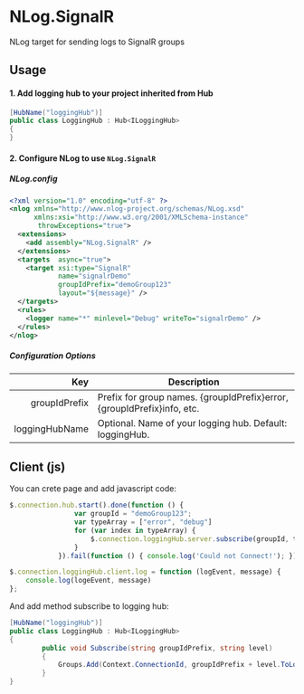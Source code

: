 NLog.SignalR
==========
NLog target for sending logs to SignalR groups

## Usage
#### 1. Add logging hub to your project inherited from Hub<ILoggingHub>

```csharp
[HubName("loggingHub")]
public class LoggingHub : Hub<ILoggingHub>
{
}
```

#### 2. Configure NLog to use `NLog.SignalR`

##### NLog.config

```xml
<?xml version="1.0" encoding="utf-8" ?>
<nlog xmlns="http://www.nlog-project.org/schemas/NLog.xsd"
      xmlns:xsi="http://www.w3.org/2001/XMLSchema-instance"
       throwExceptions="true">
  <extensions>
    <add assembly="NLog.SignalR" />
  </extensions>
  <targets  async="true">
	<target xsi:type="SignalR"
            name="signalrDemo"
            groupIdPrefix="demoGroup123"
            layout="${message}" />
  </targets>
  <rules>
    <logger name="*" minlevel="Debug" writeTo="signalrDemo" />
  </rules>
</nlog>
```

##### Configuration Options

Key        | Description
----------:| -----------
groupIdPrefix   | Prefix for group names. {groupIdPrefix}error, {groupIdPrefix}info, etc.
loggingHubName | Optional. Name of your logging hub. Default: loggingHub.


## Client (js)

You can crete page and add javascript code:
```javascript
$.connection.hub.start().done(function () {
                var groupId = "demoGroup123";
                var typeArray = ["error", "debug"]
                for (var index in typeArray) {
                    $.connection.loggingHub.server.subscribe(groupId, typeArray[index]);
                }
            }).fail(function () { console.log('Could not Connect!'); });

$.connection.loggingHub.client.log = function (logEvent, message) {
	console.log(logeEvent, message)
};

```

And add method subscribe to logging hub:
```csharp
[HubName("loggingHub")]
public class LoggingHub : Hub<ILoggingHub>
{
        public void Subscribe(string groupIdPrefix, string level)
        {
            Groups.Add(Context.ConnectionId, groupIdPrefix + level.ToLower());
        }
}
```



